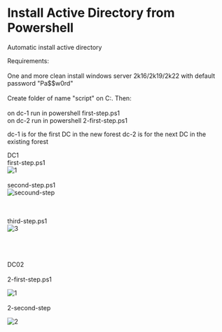 # Install Active Directory from Powershell
Automatic install active directory


Requirements:
<BR>
<BR>
One and more clean install windows server 2k16/2k19/2k22 with default password "Pa$$w0rd"
<BR>
<BR>
Create folder of name "script" on C:\. Then:
<BR><BR>
on dc-1 run in powershell  first-step.ps1
 <BR>
on dc-2 run in powershell 2-first-step.ps1

dc-1 is for the first DC in the new forest
dc-2 is for the next DC in the existing forest


DC1
<BR>
first-step.ps1
 <BR>
![1](https://user-images.githubusercontent.com/99129741/152687952-15deed88-ff02-4d8d-8468-00e1aa6aa291.PNG)
<br><br>
second-step.ps1
<br>
![secound-step](https://user-images.githubusercontent.com/99129741/156857880-46bff241-4a8b-4d2e-be92-62ba7a9efdc9.PNG)

<br><br>
third-step.ps1
<br>
![3](https://user-images.githubusercontent.com/99129741/156859041-a30ca15c-f048-4774-ac85-2d0c7ffe8807.PNG)

<br><br>    
DC02<br>    
2-first-step.ps1<br>    

![1](https://user-images.githubusercontent.com/99129741/156860187-1337729d-dbab-4b04-8b07-1acc7eb25278.PNG)
<br><br>
2-second-step<br>


![2](https://user-images.githubusercontent.com/99129741/156860390-37b09e0f-2931-40cf-b562-6a662d983841.PNG)
  
  <br><br>
